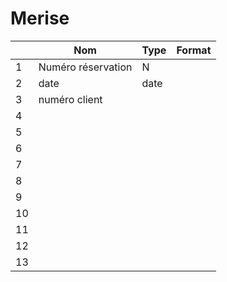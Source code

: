 # Merise

|       |Nom                   |   Type   | Format    |
|-------|----------------------|----------|-----------|
|1      |Numéro réservation    | N        |
|2      |   date               | date     |
|3      |numéro client         |     |
|4      |||
|5      |||
|6      |||
|7      |||
|8      |||
|9      |||
|10     |||
|11     |||
|12     |||
|13     |||


<!--stackedit_data:
eyJoaXN0b3J5IjpbMTY5MTM2MDgyMSwtMzg5NDQ2MzI3XX0=
-->